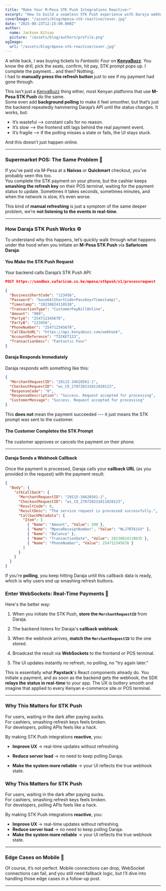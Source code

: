 ```yaml
---
title: "Make Your M-Pesa STK Push Integrations Reactive⚡"
excerpt: "How to build a seamless STK Push experience with Daraja webhooks, and sockets."
coverImage: "/assets/blog/mpesa-stk-reactive/cover.jpg"
date: "2025-08-23T12:15:00.000Z"
author:
  name: Jackson Kitsao
  picture: "/assets/blog/authors/profile.png"
ogImage:
  url: "/assets/blog/mpesa-stk-reactive/cover.jpg"
---
```


A while back, I was buying tickets to _Fantastic Four_ on [**KenyaBuzz**](https://www.kenyabuzz.com/). You know the drill, pick the seats, confirm, hit pay, STK prompt pops up. I complete the payment… and then? Nothing.  
I had to **manually press the refresh button** just to see if my payment had gone through.

This isn’t just a [KenyaBuzz](https://www.kenyabuzz.com/) thing either, most Kenyan platforms that use **M-Pesa STK Push** do the same.  
Some even add **background polling** to make it feel smoother, but that’s just the backend repeatedly hammering Daraja’s API until the status changes. It works, but:

- It’s wasteful —> constant calls for no reason.
- It’s slow —> the frontend still lags behind the real payment event.
- It’s fragile —> if the polling misses a state or fails, the UI stays stuck.

And this doesn’t just happen online.

---

### Supermarket POS: The Same Problem 🛒

If you’ve paid via M-Pesa at a **Naivas** or **Quickmart** checkout, you’ve probably seen this too.  
You complete the STK payment on your phone, but the cashier keeps **smashing the refresh key** on their POS terminal, waiting for the payment status to update. Sometimes it takes seconds, sometimes minutes, and when the network is slow, it’s even worse.

This kind of **manual refreshing** is just a symptom of the same deeper problem, we’re **not listening to the events in real-time**.

---

### How Daraja STK Push Works ⚙️

To understand why this happens, let’s quickly walk through what happens under the hood when you initiate an **M-Pesa STK Push** via **Safaricom Daraja**:

#### **You Make the STK Push Request**

Your backend calls Daraja’s STK Push API:

```json
POST https://sandbox.safaricom.co.ke/mpesa/stkpush/v1/processrequest

{
  "BusinessShortCode": "123456",
  "Password": "base64(ShortCode+PassKey+Timestamp)",
  "Timestamp": "20230824110530",
  "TransactionType": "CustomerPayBillOnline",
  "Amount": "900",
  "PartyA": "254712345678",
  "PartyB": "123456",
  "PhoneNumber": "254712345678",
  "CallBackURL": "https://api.kenyabuzz.com/webhook",
  "AccountReference": "TICKET123",
  "TransactionDesc": "Fantastic Four"
}

```

#### **Daraja Responds Immediately**

Daraja responds with something like this:

```json
{
  "MerchantRequestID": "29115-34620561-1",
  "CheckoutRequestID": "ws_CO_270720231011020123",
  "ResponseCode": "0",
  "ResponseDescription": "Success. Request accepted for processing",
  "CustomerMessage": "Success. Request accepted for processing"
}
```

This **does not** mean the payment succeeded --- it just means the STK prompt was sent to the customer.

#### **The Customer Completes the STK Prompt**

The customer approves or cancels the payment on their phone.

---

#### **Daraja Sends a Webhook Callback**

Once the payment is processed, Daraja calls your **callback URL** (as you provided in the request) with the payment result:

```json
{
  "Body": {
    "stkCallback": {
      "MerchantRequestID": "29115-34620561-1",
      "CheckoutRequestID": "ws_CO_270720231011020123",
      "ResultCode": 0,
      "ResultDesc": "The service request is processed successfully.",
      "CallbackMetadata": {
        "Item": [
          { "Name": "Amount", "Value": 500 },
          { "Name": "MpesaReceiptNumber", "Value": "NLJ7RT61SV" },
          { "Name": "Balance" },
          { "Name": "TransactionDate", "Value": 20230824110635 },
          { "Name": "PhoneNumber", "Value": 254712345678 }
        ]
      }
    }
  }
}
```

If you're **polling**, you keep hitting Daraja until this callback data is ready, which is why users end up smashing refresh buttons.

### Enter WebSockets: Real-Time Payments 🚀

Here's the better way:

1.  When you initiate the STK Push, **store the `MerchantRequestID`** from Daraja.

2.  The backend listens for Daraja's **callback webhook**.

3.  When the webhook arrives, **match the `MerchantRequestID`** to the one stored.

4.  Broadcast the result via **WebSockets** to the frontend or POS terminal.

5.  The UI updates instantly no refresh, no polling, no "try again later."

This is essentially what **Paystack**'s React components already do. You initiate a payment, and as soon as the backend gets the webhook, the SDK **relays the status in real-time** to your app. The UX is buttery smooth and imagine that applied to every Kenyan e-commerce site or POS terminal.

---

### Why This Matters for STK Push

For users, waiting in the dark after paying sucks.\
For cashiers, smashing refresh keys feels broken.\
For developers, polling APIs feels like a hack.

By making STK Push integrations **reactive**, you:

- **Improve UX** → real-time updates without refreshing.

- **Reduce server load** → no need to keep polling Daraja.

- **Make the system more reliable** → your UI reflects the true webhook state.

### Why This Matters for STK Push

For users, waiting in the dark after paying sucks.  
For cashiers, smashing refresh keys feels broken.  
For developers, polling APIs feels like a hack.

By making STK Push integrations **reactive**, you:

- **Improve UX** → real-time updates without refreshing.
- **Reduce server load** → no need to keep polling Daraja.
- **Make the system more reliable** → your UI reflects the true webhook state.

---

### Edge Cases on Mobile 📱

Of course, it’s not perfect. Mobile connections can drop, WebSocket connections can fail, and you still need fallback logic, but I’ll dive into handling those edge cases in a follow-up post.

---
